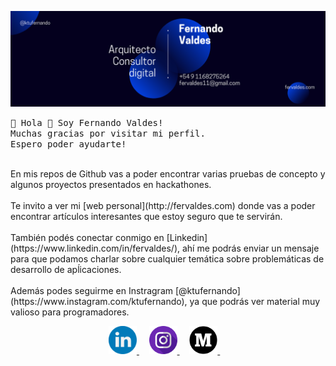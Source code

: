 <!--
**ktufernando/ktufernando** is a ✨ _special_ ✨ repository because its `README.md` (this file) appears on your GitHub profile.

Here are some ideas to get you started:

- 🔭 I’m currently working on ...
- 🌱 I’m currently learning ...
- 👯 I’m looking to collaborate on ...
- 🤔 I’m looking for help with ...
- 💬 Ask me about ...
- 📫 How to reach me: ...
- 😄 Pronouns: ...
- ⚡ Fun fact: ...
-->

![Banner gif](https://github.com/ktufernando/ktufernando/blob/master/img/banner.png)

<p>
  <samp>
    👋 Hola 👋 Soy Fernando Valdes!
    <br>
    Muchas gracias por visitar mi perfil.
    <br>
    Espero poder ayudarte!
  </samp>
</p>
<p>
<br>
    En mis repos de Github vas a poder encontrar varias pruebas de concepto y algunos proyectos presentados en hackathones.
    <br><br>
    Te invito a ver mi [web personal](http://fervaldes.com) donde vas a poder encontrar artículos interesantes que estoy seguro que te servirán.
    <br><br>
    También podés conectar conmigo en [Linkedin](https://www.linkedin.com/in/fervaldes/), ahí me podrás enviar un mensaje para que podamos charlar sobre cualquier temática sobre problemáticas de desarrollo de apĺicaciones.
    <br><br>
    Además podes seguirme en Instragram [@ktufernando](https://www.instagram.com/ktufernando), ya que podrás ver material muy valioso para programadores.
</p>

<p align="center">
  <a href="https://www.linkedin.com/in/fervaldes/">
    <img src="https://github.com/ktufernando/ktufernando/blob/master/img/social/linkedin.svg" width="45px" alt="LinkedIn">
  </a> &nbsp; &nbsp;
  <a href="https://www.instagram.com/ktufernando/">
    <img src="https://github.com/ktufernando/ktufernando/blob/master/img/social/instagram.svg" width="45px" alt="Instagram">
  </a> &nbsp; &nbsp;
  <a href="https://medium.com/@ktufernando/">
    <img src="https://github.com/ktufernando/ktufernando/blob/master/img/social/medium.svg" width="45px" alt="Facebook">
  </a> &nbsp; &nbsp;
</p>
